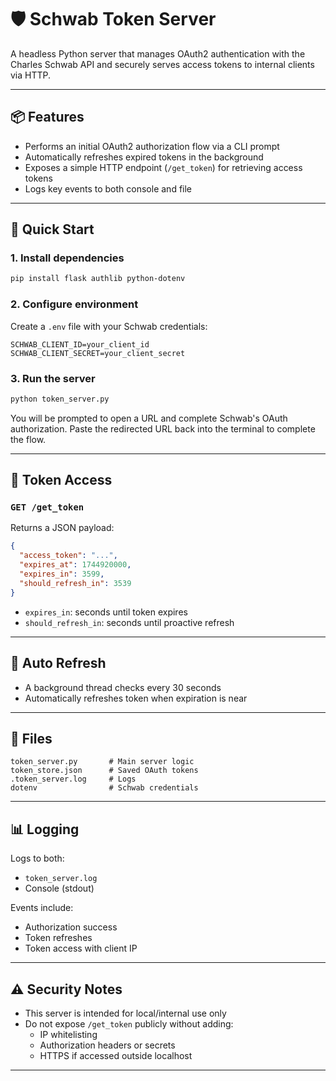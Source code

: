 # 🛡️ Schwab Token Server

A headless Python server that manages OAuth2 authentication with the Charles Schwab API and securely serves access tokens to internal clients via HTTP.

---

## 📦 Features

- Performs an initial OAuth2 authorization flow via a CLI prompt
- Automatically refreshes expired tokens in the background
- Exposes a simple HTTP endpoint (`/get_token`) for retrieving access tokens
- Logs key events to both console and file

---

## 🚀 Quick Start

### 1. Install dependencies

```bash
pip install flask authlib python-dotenv
```

### 2. Configure environment

Create a `.env` file with your Schwab credentials:

```dotenv
SCHWAB_CLIENT_ID=your_client_id
SCHWAB_CLIENT_SECRET=your_client_secret
```

### 3. Run the server

```bash
python token_server.py
```

You will be prompted to open a URL and complete Schwab's OAuth authorization. Paste the redirected URL back into the terminal to complete the flow.

---

## 🔐 Token Access

### `GET /get_token`

Returns a JSON payload:

```json
{
  "access_token": "...",
  "expires_at": 1744920000,
  "expires_in": 3599,
  "should_refresh_in": 3539
}
```

- `expires_in`: seconds until token expires
- `should_refresh_in`: seconds until proactive refresh

---

## 🔁 Auto Refresh

- A background thread checks every 30 seconds
- Automatically refreshes token when expiration is near

---

## 📁 Files

```text
token_server.py       # Main server logic
token_store.json      # Saved OAuth tokens
.token_server.log     # Logs
dotenv                # Schwab credentials
```

---

## 📊 Logging

Logs to both:
- `token_server.log`
- Console (stdout)

Events include:
- Authorization success
- Token refreshes
- Token access with client IP

---

## ⚠️ Security Notes

- This server is intended for local/internal use only
- Do not expose `/get_token` publicly without adding:
  - IP whitelisting
  - Authorization headers or secrets
  - HTTPS if accessed outside localhost
---



